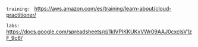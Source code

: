 `training: ` https://aws.amazon.com/es/training/learn-about/cloud-practitioner/

`labs:     ` https://docs.google.com/spreadsheets/d/1kIVPIKKUKxVWr09AAJ0cxclsV1zF_9c6/
